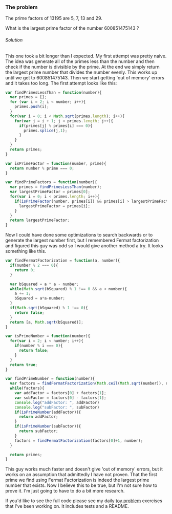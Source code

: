 ### The problem

The prime factors of 13195 are 5, 7, 13 and 29.

What is the largest prime factor of the number 600851475143 ?

###### Solution ######

This one took a bit longer than I expected. My first attempt was pretty naive. The idea was generate all of the primes less than the number and then check if the number is divisible by the prime. At the end we simply return the largest prime number that divides the number evenly. This works up until we get to 600851475143. Then we start getting 'out of memory' errors and it takes too long. The first attempt looks like this:

```javascript
var findPrimesLessThan = function(number){
  var primes = [];
  for (var i = 2; i < number; i++){
    primes.push(i);
  }
  for(var i = 0; i < Math.sqrt(primes.length); i++){
    for(var j = i + 1; j < primes.length; j++){
      if(primes[j] % primes[i] === 0){
        primes.splice(j,1);
      }
    }
  }
  return primes;
}

var isPrimeFactor = function(number, prime){
  return number % prime === 0;
}

var findPrimeFactors = function(number){
  var primes = findPrimesLessThan(number);
  var largestPrimeFactor = primes[0];
  for(var i = 0; i < primes.length; i++){
    if(isPrimeFactor(number, primes[i]) && primes[i] > largestPrimeFactor){
      largestPrimeFactor = primes[i];
    }
  }
  return largestPrimeFactor;
}
```

Now I could have done some optimizations to search backwards or to generate the largest number first, but I remembered Fermat factorization and figured this guy was odd so I would give another method a try. It looks something like this.

```javascript
var findFermatFactorization = function(a, number){
  if(number % 2 === 0){
    return 0;
  }

  var bSquared = a * a - number;
  while(Math.sqrt(bSquared) % 1 !== 0 && a < number){
    a += 1;
    bSquared = a*a-number;
  }
  if(Math.sqrt(bSquared) % 1 !== 0){
    return false;
  }
  return [a, Math.sqrt(bSquared)];
}

var isPrimeNumber = function(number){
  for(var i = 2; i < number; i++){
    if(number % i === 0){
      return false;
    }
  }
  return true;
}

var findPrimeNumber = function(number){
  var factors = findFermatFactorization(Math.ceil(Math.sqrt(number)), number);
  while(factors){
    var addFactor = factors[0] + factors[1];
    var subFactor = factors[0] - factors[1];
    console.log("addFactor: ", addFactor)
    console.log("subFactor: ", subFactor)
    if(isPrimeNumber(addFactor)){
      return addFactor;
    }
    if(isPrimeNumber(subFactor)){
      return subFactor;
    }
    factors = findFermatFactorization(factors[0]+1, number);
  }

  return primes;
}
```
This guy works much faster and doesn't give 'out of memory' errors, but it works on an assumption that admittedly I have not proven. That the first prime we find using Fermat Factorization is indeed the largest prime number that exists. Now I believe this to be true, but I'm not sure how to prove it. I'm just going to have to do a bit more research. 

If you'd like to see the full code please see my daily [toy problem](https://github.com/charltonaustin/toy-problems/tree/master/euler-problem-3) exercises that I've been working on. It includes tests and a README.
